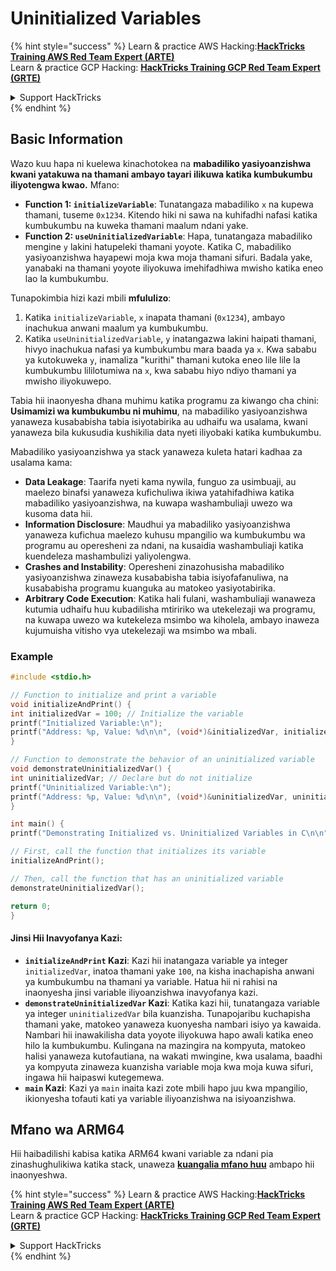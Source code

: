 # Uninitialized Variables

{% hint style="success" %}
Learn & practice AWS Hacking:<img src="/.gitbook/assets/arte.png" alt="" data-size="line">[**HackTricks Training AWS Red Team Expert (ARTE)**](https://training.hacktricks.xyz/courses/arte)<img src="/.gitbook/assets/arte.png" alt="" data-size="line">\
Learn & practice GCP Hacking: <img src="/.gitbook/assets/grte.png" alt="" data-size="line">[**HackTricks Training GCP Red Team Expert (GRTE)**<img src="/.gitbook/assets/grte.png" alt="" data-size="line">](https://training.hacktricks.xyz/courses/grte)

<details>

<summary>Support HackTricks</summary>

* Check the [**subscription plans**](https://github.com/sponsors/carlospolop)!
* **Join the** 💬 [**Discord group**](https://discord.gg/hRep4RUj7f) or the [**telegram group**](https://t.me/peass) or **follow** us on **Twitter** 🐦 [**@hacktricks\_live**](https://twitter.com/hacktricks\_live)**.**
* **Share hacking tricks by submitting PRs to the** [**HackTricks**](https://github.com/carlospolop/hacktricks) and [**HackTricks Cloud**](https://github.com/carlospolop/hacktricks-cloud) github repos.

</details>
{% endhint %}

## Basic Information

Wazo kuu hapa ni kuelewa kinachotokea na **mabadiliko yasiyoanzishwa kwani yatakuwa na thamani ambayo tayari ilikuwa katika kumbukumbu iliyotengwa kwao.** Mfano:

* **Function 1: `initializeVariable`**: Tunatangaza mabadiliko `x` na kupewa thamani, tuseme `0x1234`. Kitendo hiki ni sawa na kuhifadhi nafasi katika kumbukumbu na kuweka thamani maalum ndani yake.
* **Function 2: `useUninitializedVariable`**: Hapa, tunatangaza mabadiliko mengine `y` lakini hatupeleki thamani yoyote. Katika C, mabadiliko yasiyoanzishwa hayapewi moja kwa moja thamani sifuri. Badala yake, yanabaki na thamani yoyote iliyokuwa imehifadhiwa mwisho katika eneo lao la kumbukumbu.

Tunapokimbia hizi kazi mbili **mfululizo**:

1. Katika `initializeVariable`, `x` inapata thamani (`0x1234`), ambayo inachukua anwani maalum ya kumbukumbu.
2. Katika `useUninitializedVariable`, `y` inatangazwa lakini haipati thamani, hivyo inachukua nafasi ya kumbukumbu mara baada ya `x`. Kwa sababu ya kutokuweka `y`, inamaliza "kurithi" thamani kutoka eneo lile lile la kumbukumbu lililotumiwa na `x`, kwa sababu hiyo ndiyo thamani ya mwisho iliyokuwepo.

Tabia hii inaonyesha dhana muhimu katika programu za kiwango cha chini: **Usimamizi wa kumbukumbu ni muhimu**, na mabadiliko yasiyoanzishwa yanaweza kusababisha tabia isiyotabirika au udhaifu wa usalama, kwani yanaweza bila kukusudia kushikilia data nyeti iliyobaki katika kumbukumbu.

Mabadiliko yasiyoanzishwa ya stack yanaweza kuleta hatari kadhaa za usalama kama:

* **Data Leakage**: Taarifa nyeti kama nywila, funguo za usimbuaji, au maelezo binafsi yanaweza kufichuliwa ikiwa yatahifadhiwa katika mabadiliko yasiyoanzishwa, na kuwapa washambuliaji uwezo wa kusoma data hii.
* **Information Disclosure**: Maudhui ya mabadiliko yasiyoanzishwa yanaweza kufichua maelezo kuhusu mpangilio wa kumbukumbu wa programu au operesheni za ndani, na kusaidia washambuliaji katika kuendeleza mashambulizi yaliyolengwa.
* **Crashes and Instability**: Operesheni zinazohusisha mabadiliko yasiyoanzishwa zinaweza kusababisha tabia isiyofafanuliwa, na kusababisha programu kuanguka au matokeo yasiyotabirika.
* **Arbitrary Code Execution**: Katika hali fulani, washambuliaji wanaweza kutumia udhaifu huu kubadilisha mtiririko wa utekelezaji wa programu, na kuwapa uwezo wa kutekeleza msimbo wa kiholela, ambayo inaweza kujumuisha vitisho vya utekelezaji wa msimbo wa mbali.

### Example
```c
#include <stdio.h>

// Function to initialize and print a variable
void initializeAndPrint() {
int initializedVar = 100; // Initialize the variable
printf("Initialized Variable:\n");
printf("Address: %p, Value: %d\n\n", (void*)&initializedVar, initializedVar);
}

// Function to demonstrate the behavior of an uninitialized variable
void demonstrateUninitializedVar() {
int uninitializedVar; // Declare but do not initialize
printf("Uninitialized Variable:\n");
printf("Address: %p, Value: %d\n\n", (void*)&uninitializedVar, uninitializedVar);
}

int main() {
printf("Demonstrating Initialized vs. Uninitialized Variables in C\n\n");

// First, call the function that initializes its variable
initializeAndPrint();

// Then, call the function that has an uninitialized variable
demonstrateUninitializedVar();

return 0;
}
```
#### Jinsi Hii Inavyofanya Kazi:

* **`initializeAndPrint` Kazi**: Kazi hii inatangaza variable ya integer `initializedVar`, inatoa thamani yake `100`, na kisha inachapisha anwani ya kumbukumbu na thamani ya variable. Hatua hii ni rahisi na inaonyesha jinsi variable iliyoanzishwa inavyofanya kazi.
* **`demonstrateUninitializedVar` Kazi**: Katika kazi hii, tunatangaza variable ya integer `uninitializedVar` bila kuanzisha. Tunapojaribu kuchapisha thamani yake, matokeo yanaweza kuonyesha nambari isiyo ya kawaida. Nambari hii inawakilisha data yoyote iliyokuwa hapo awali katika eneo hilo la kumbukumbu. Kulingana na mazingira na kompyuta, matokeo halisi yanaweza kutofautiana, na wakati mwingine, kwa usalama, baadhi ya kompyuta zinaweza kuanzisha variable moja kwa moja kuwa sifuri, ingawa hii haipaswi kutegemewa.
* **`main` Kazi**: Kazi ya `main` inaita kazi zote mbili hapo juu kwa mpangilio, ikionyesha tofauti kati ya variable iliyoanzishwa na isiyoanzishwa.

## Mfano wa ARM64

Hii haibadilishi kabisa katika ARM64 kwani variable za ndani pia zinashughulikiwa katika stack, unaweza [**kuangalia mfano huu**](https://8ksec.io/arm64-reversing-and-exploitation-part-6-exploiting-an-uninitialized-stack-variable-vulnerability/) ambapo hii inaonyeshwa.

{% hint style="success" %}
Learn & practice AWS Hacking:<img src="/.gitbook/assets/arte.png" alt="" data-size="line">[**HackTricks Training AWS Red Team Expert (ARTE)**](https://training.hacktricks.xyz/courses/arte)<img src="/.gitbook/assets/arte.png" alt="" data-size="line">\
Learn & practice GCP Hacking: <img src="/.gitbook/assets/grte.png" alt="" data-size="line">[**HackTricks Training GCP Red Team Expert (GRTE)**<img src="/.gitbook/assets/grte.png" alt="" data-size="line">](https://training.hacktricks.xyz/courses/grte)

<details>

<summary>Support HackTricks</summary>

* Check the [**subscription plans**](https://github.com/sponsors/carlospolop)!
* **Join the** 💬 [**Discord group**](https://discord.gg/hRep4RUj7f) or the [**telegram group**](https://t.me/peass) or **follow** us on **Twitter** 🐦 [**@hacktricks\_live**](https://twitter.com/hacktricks\_live)**.**
* **Share hacking tricks by submitting PRs to the** [**HackTricks**](https://github.com/carlospolop/hacktricks) and [**HackTricks Cloud**](https://github.com/carlospolop/hacktricks-cloud) github repos.

</details>
{% endhint %}
